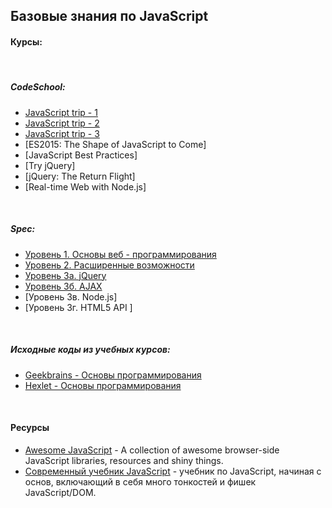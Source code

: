## Базовые знания по JavaScript

#### Курсы:

&nbsp;

##### CodeSchool:
* [JavaScript trip - 1](link/codeschool/js-road-trip-1/ch1.md)
* [JavaScript trip - 2](link/codeschool/js-road-trip-2/ch1.md)
* [JavaScript trip - 3](link/codeschool/js-road-trip-3/ch1.md)
* [ES2015: The Shape of JavaScript to Come]
* [JavaScript Best Practices]
&nbsp;
* [Try jQuery]
* [jQuery: The Return Flight]
&nbsp;
* [Real-time Web with Node.js]

&nbsp;

##### Spec:
* [Уровень 1. Основы веб - программирования](link/specialist/level-1/ch1.md)
* [Уровень 2. Расширенные возможности](link/specialist/level-2/ch1.md)
* [Уровень 3а. jQuery](link/specialist/level-3/ch1.md)
* [Уровень 3б. AJAX](link/specialist/level-4/ch1.md)
* [Уровень 3в. Node.js]
* [Уровень 3г. HTML5 API ]

&nbsp;

##### Исходные коды из учебных курсов:
* [Geekbrains - Основы программирования](link/others/geekbrains-ru/ch1.md)
* [Hexlet - Основы программирования](link/others/hexlet-io/ch1.md)


&nbsp;

#### Ресурсы
- [Awesome JavaScript](https://github.com/sorrycc/awesome-javascript) - A collection of awesome browser-side JavaScript libraries, resources and shiny things.
- [Современный учебник JavaScript](http://learn.javascript.ru/) - учебник по JavaScript, начиная с основ, включающий в себя много тонкостей и фишек JavaScript/DOM.


